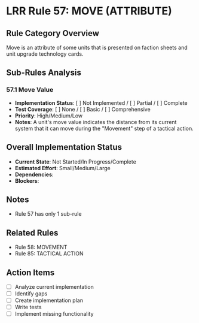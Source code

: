 # LRR Rule 57: MOVE (ATTRIBUTE)

## Rule Category Overview
Move is an attribute of some units that is presented on faction sheets and unit upgrade technology cards.

## Sub-Rules Analysis

### 57.1 Move Value
- **Implementation Status**: [ ] Not Implemented / [ ] Partial / [ ] Complete
- **Test Coverage**: [ ] None / [ ] Basic / [ ] Comprehensive
- **Priority**: High/Medium/Low
- **Notes**: A unit's move value indicates the distance from its current system that it can move during the "Movement" step of a tactical action.

## Overall Implementation Status
- **Current State**: Not Started/In Progress/Complete
- **Estimated Effort**: Small/Medium/Large
- **Dependencies**: 
- **Blockers**: 

## Notes
- Rule 57 has only 1 sub-rule

## Related Rules
- Rule 58: MOVEMENT
- Rule 85: TACTICAL ACTION

## Action Items
- [ ] Analyze current implementation
- [ ] Identify gaps
- [ ] Create implementation plan
- [ ] Write tests
- [ ] Implement missing functionality